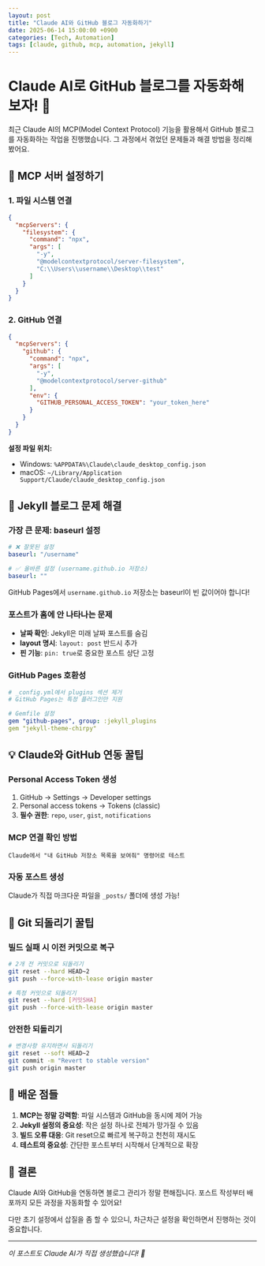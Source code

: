 ```yaml
---
layout: post
title: "Claude AI와 GitHub 블로그 자동화하기"
date: 2025-06-14 15:00:00 +0900
categories: [Tech, Automation]
tags: [claude, github, mcp, automation, jekyll]
---
```


# Claude AI로 GitHub 블로그를 자동화해보자! 🤖

최근 Claude AI의 MCP(Model Context Protocol) 기능을 활용해서 GitHub 블로그를 자동화하는 작업을 진행했습니다. 그 과정에서 겪었던 문제들과 해결 방법을 정리해봤어요.

## 🔧 MCP 서버 설정하기

### 1. 파일 시스템 연결
```json
{
  "mcpServers": {
    "filesystem": {
      "command": "npx",
      "args": [
        "-y",
        "@modelcontextprotocol/server-filesystem",
        "C:\\Users\\username\\Desktop\\test"
      ]
    }
  }
}
```

### 2. GitHub 연결
```json
{
  "mcpServers": {
    "github": {
      "command": "npx",
      "args": [
        "-y",
        "@modelcontextprotocol/server-github"
      ],
      "env": {
        "GITHUB_PERSONAL_ACCESS_TOKEN": "your_token_here"
      }
    }
  }
}
```

**설정 파일 위치:**
- Windows: `%APPDATA%\Claude\claude_desktop_config.json`
- macOS: `~/Library/Application Support/Claude/claude_desktop_config.json`

## 🚨 Jekyll 블로그 문제 해결

### 가장 큰 문제: baseurl 설정
```yaml
# ❌ 잘못된 설정
baseurl: "/username"

# ✅ 올바른 설정 (username.github.io 저장소)
baseurl: ""
```

GitHub Pages에서 `username.github.io` 저장소는 baseurl이 빈 값이어야 합니다!

### 포스트가 홈에 안 나타나는 문제
- **날짜 확인**: Jekyll은 미래 날짜 포스트를 숨김
- **layout 명시**: `layout: post` 반드시 추가
- **핀 기능**: `pin: true`로 중요한 포스트 상단 고정

### GitHub Pages 호환성
```yaml
# _config.yml에서 plugins 섹션 제거
# GitHub Pages는 특정 플러그인만 지원

# Gemfile 설정
gem "github-pages", group: :jekyll_plugins
gem "jekyll-theme-chirpy"
```

## 💡 Claude와 GitHub 연동 꿀팁

### Personal Access Token 생성
1. GitHub → Settings → Developer settings
2. Personal access tokens → Tokens (classic)
3. **필수 권한**: `repo`, `user`, `gist`, `notifications`

### MCP 연결 확인 방법
```
Claude에서 "내 GitHub 저장소 목록을 보여줘" 명령어로 테스트
```

### 자동 포스트 생성
Claude가 직접 마크다운 파일을 `_posts/` 폴더에 생성 가능!

## 🔄 Git 되돌리기 꿀팁

### 빌드 실패 시 이전 커밋으로 복구
```bash
# 2개 전 커밋으로 되돌리기
git reset --hard HEAD~2
git push --force-with-lease origin master

# 특정 커밋으로 되돌리기
git reset --hard [커밋SHA]
git push --force-with-lease origin master
```

### 안전한 되돌리기
```bash
# 변경사항 유지하면서 되돌리기
git reset --soft HEAD~2
git commit -m "Revert to stable version"
git push origin master
```

## 📝 배운 점들

1. **MCP는 정말 강력함**: 파일 시스템과 GitHub을 동시에 제어 가능
2. **Jekyll 설정의 중요성**: 작은 설정 하나로 전체가 망가질 수 있음
3. **빌드 오류 대응**: Git reset으로 빠르게 복구하고 천천히 재시도
4. **테스트의 중요성**: 간단한 포스트부터 시작해서 단계적으로 확장

## 🎯 결론

Claude AI와 GitHub을 연동하면 블로그 관리가 정말 편해집니다. 포스트 작성부터 배포까지 모든 과정을 자동화할 수 있어요!

다만 초기 설정에서 삽질을 좀 할 수 있으니, 차근차근 설정을 확인하면서 진행하는 것이 중요합니다.

---

*이 포스트도 Claude AI가 직접 생성했습니다! 🎉*
